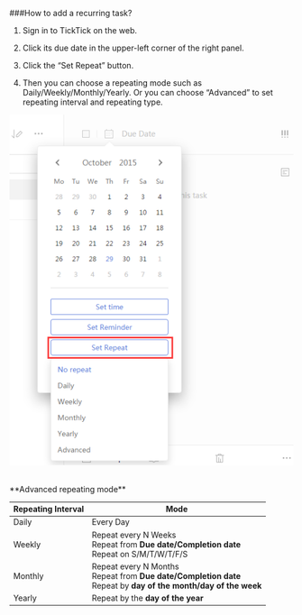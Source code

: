 ###How to add a recurring task?
1. Sign in to TickTick on the web.

2. Click its due date in the upper-left corner of the right panel. 

3. Click the “Set Repeat” button.

4. Then you can choose a repeating mode such as Daily/Weekly/Monthly/Yearly. Or you can choose “Advanced” to set repeating interval and repeating type.


![](recurring.png)



<br />
**Advanced repeating mode**

|Repeating Interval | Mode |
| -- | -- |
|Daily | Every Day |
| Weekly | Repeat every N Weeks<br />Repeat from **Due date/Completion date**<br />Repeat on S/M/T/W/T/F/S|
| Monthly |  Repeat every N Months<br />Repeat from **Due date/Completion date**<br />Repeat by **day of the month/day of the week**|
| Yearly | Repeat by the **day of the year** |


